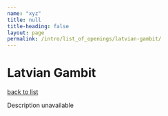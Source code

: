 ```yaml
---
name: "xyz"
title: null
title-heading: false
layout: page
permalink: /intro/list_of_openings/latvian-gambit/
---
```


# Latvian Gambit

[back to list](../../list_of_openings)

Description unavailable